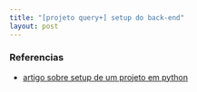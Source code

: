 ```yaml
---
title: "[projeto query+] setup do back-end"
layout: post
---
```


### Referencias 

+ [artigo sobre setup de um projeto em python]

[artigo sobre setup de um projeto em python]: https://cjolowicz.github.io/posts/hypermodern-python-01-setup/
